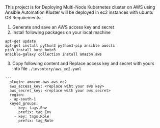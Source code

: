 This project is for Deploying Multi-Node Kubernetes cluster on AWS using Ansible Automation
Kluster will be deployed in ec2 instances with ubuntu OS
Requirements:
1. Generate and save an AWS access key and secret
2. Install following packages on your local machine
```
apt-get update
apt-get install python3 python3-pip ansible awscli
pip3 install boto boto3
ansible-galaxy collection install amazon.aws
```
3. Copy following content and Replace access key and secret with yours into file `./inventory/aws_ec2.yaml`
```
---
  plugin: amazon.aws.aws_ec2
  aws_access_key: <replace wiht your aws key>
  aws_secret_key: <replace with your aws secret>
  region: 
  - ap-south-1 
  keyed_groups:
    - key: tags.Env
      prefix: tag_Env
    - key: tags.Role
      prefix: tag_Role
```      
